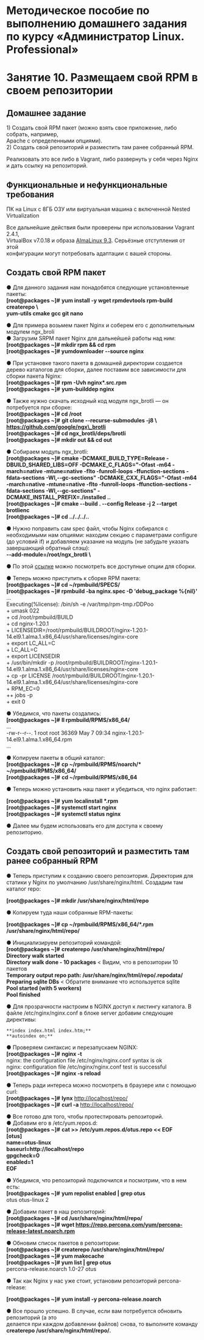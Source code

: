 

# Методическое пособие по выполнению домашнего задания по курсу  «Администратор Linux. Professional»

# Занятие 10\. Размещаем свой RPM в своем репозитории

## Домашнее задание

1\) Создать свой RPM пакет (можно взять свое приложение, либо собрать, например,  
Apache с определенными опциями).  
2\) Создать свой репозиторий и разместить там ранее собранный RPM.

Реализовать это все либо в Vagrant, либо развернуть у себя через Nginx и дать ссылку на репозиторий.

## Функциональные и нефункциональные требования

ПК на Linux c 8ГБ ОЗУ или виртуальная машина с включенной Nested Virtualization

Все дальнейшие действия были проверены при использовании Vagrant 2.4.1,  
VirtualBox v7.0.18 и образа [AlmaLinux 9.3](https://app.vagrantup.com/almalinux/boxes/9/versions/9.3.20231118). Серьёзные отступления от этой  
конфигурации могут потребовать адаптации с вашей стороны.

## Создать свой RPM пакет

● Для данного задания нам понадобятся следующие установленные пакеты:  
**\[root@packages \~\]\#** **yum install \-y wget rpmdevtools rpm-build createrepo \\**  
 **yum-utils cmake gcc git nano**

● Для примера возьмем пакет Nginx и соберем его с дополнительным модулем ngx\_broli  
● Загрузим SRPM пакет Nginx для дальнейшей работы над ним:  
**\[root@packages \~\]\# mkdir rpm && cd rpm**  
**\[root@packages \~\]\# yumdownloader \--source nginx**

● При установке такого пакета в домашней директории создается дерево каталогов для сборки, далее поставим все зависимости для сборки пакета Nginx:  
**\[root@packages \~\]\#** **rpm \-Uvh nginx\*.src.rpm**  
**\[root@packages \~\]\#** **yum-builddep nginx**

● Также нужно скачать исходный код модуля ngx\_brotli — он  
потребуется при сборке:  
**\[root@packages \~\]\# cd /root**  
**\[root@packages \~\]\#** **git clone \--recurse-submodules \-j8 \\**  
**https://github.com/google/ngx\_brotli**  
**\[root@packages \~\]\# cd ngx\_brotli/deps/brotli**  
**\[root@packages \~\]\# mkdir out && cd out**

● Собираем модуль ngx\_brotli:  
**\[root@packages \~\]\# cmake \-DCMAKE\_BUILD\_TYPE=Release \-DBUILD\_SHARED\_LIBS=OFF \-DCMAKE\_C\_FLAGS="-Ofast \-m64 \-march=native \-mtune=native \-flto \-funroll-loops \-ffunction-sections \-fdata-sections \-Wl,--gc-sections" \-DCMAKE\_CXX\_FLAGS="-Ofast \-m64 \-march=native \-mtune=native \-flto \-funroll-loops \-ffunction-sections \-fdata-sections \-Wl,--gc-sections" \-DCMAKE\_INSTALL\_PREFIX=./installed ..**  
**\[root@packages \~\]\# cmake \--build . \--config Release \-j 2 \--target brotlienc**  
**\[root@packages \~\]\# cd ../../../..**

● Нужно поправить сам spec файл, чтобы Nginx собирался с необходимыми нам опциями: находим секцию с параметрами configure (до условий if) и добавляем указание на модуль (не забудьте указать завершающий обратный слэш):  
**\--add-module=/root/ngx\_brotli \\**

● По этой [ссылке](https://nginx.org/ru/docs/configure.html) можно посмотреть все доступные опции для сборки.

● Теперь можно приступить к сборке RPM пакета:  
**\[root@packages \~\]\# cd \~/rpmbuild/SPECS/**  
**\[root@packages \~\]\# rpmbuild \-ba nginx.spec \-D 'debug\_package %{nil}'**  
...  
Executing(%license): /bin/sh \-e /var/tmp/rpm-tmp.rDDPoo  
\+ umask 022  
\+ cd /root/rpmbuild/BUILD  
\+ cd nginx-1.20.1  
\+ LICENSEDIR=/root/rpmbuild/BUILDROOT/nginx-1.20.1-14.el9.1.alma.1.x86\_64/usr/share/licenses/nginx-core  
\+ export LC\_ALL=C  
\+ LC\_ALL=C  
\+ export LICENSEDIR  
\+ /usr/bin/mkdir \-p /root/rpmbuild/BUILDROOT/nginx-1.20.1-14.el9.1.alma.1.x86\_64/usr/share/licenses/nginx-core  
\+ cp \-pr LICENSE /root/rpmbuild/BUILDROOT/nginx-1.20.1-14.el9.1.alma.1.x86\_64/usr/share/licenses/nginx-core  
\+ RPM\_EC=0  
\++ jobs \-p  
\+ exit 0

● Убедимся, что пакеты создались:  
**\[root@packages \~\]\#** **ll rpmbuild/RPMS/x86\_64/**  
…  
\-rw-r--r--. 1 root root   36369 May  7 09:34 nginx-1.20.1-14.el9.1.alma.1.x86\_64.rpm  
…

● Копируем пакеты в общий каталог:  
**\[root@packages \~\]\#** **cp \~/rpmbuild/RPMS/noarch/\* \~/rpmbuild/RPMS/x86\_64/**  
**\[root@packages \~\]\#** **cd \~/rpmbuild/RPMS/x86\_64**

● Теперь можно установить наш пакет и убедиться, что nginx работает:

**\[root@packages \~\]\#** **yum localinstall \*.rpm**  
**\[root@packages \~\]\# systemctl start nginx**  
**\[root@packages \~\]\#** **systemctl status nginx**

● Далее мы будем использовать его для доступа к своему репозиторию.

## Создать свой репозиторий и разместить там ранее собранный RPM

● Теперь приступим к созданию своего репозитория. Директория для статики у Nginx по умолчанию /usr/share/nginx/html. Создадим там каталог repo:

**\[root@packages \~\]\# mkdir /usr/share/nginx/html/repo**

● Копируем туда наши собранные RPM-пакеты:

**\[root@packages \~\]\# cp \~/rpmbuild/RPMS/x86\_64/\*.rpm /usr/share/nginx/html/repo/**

● Инициализируем репозиторий командой:  
**\[root@packages \~\]\#** **createrepo /usr/share/nginx/html/repo/**  
**Directory walk started**  
**Directory walk done \- 10 packages** \< Видим, что в репозитории 10 пакетов  
**Temporary output repo path: /usr/share/nginx/html/repo/.repodata/**  
**Preparing sqlite DBs** \< Обратите внимание что используется sqlite  
**Pool started (with 5 workers)**  
**Pool finished**

● Для прозрачности настроим в NGINX доступ к листингу каталога. В файле /etc/nginx/nginx.conf в блоке server добавим следующие директивы:

	**index index.html index.htm;**  
	**autoindex on;**

● Проверяем синтаксис и перезапускаем NGINX:  
**\[root@packages \~\]\#** **nginx \-t**  
nginx: the configuration file /etc/nginx/nginx.conf syntax is ok  
nginx: configuration file /etc/nginx/nginx.conf test is successful  
**\[root@packages \~\]\#** **nginx \-s reload**

● Теперь ради интереса можно посмотреть в браузере или с помощью curl:  
**\[root@packages \~\]\#** **lynx** [http://localhost/repo/](http://localhost/repo/)  
**\[root@packages \~\]\#** **curl \-a** [http://localhost/repo/](http://localhost/repo/)

● Все готово для того, чтобы протестировать репозиторий.  
● Добавим его в /etc/yum.repos.d:  
**\[root@packages \~\]\#** **cat \>\> /etc/yum.repos.d/otus.repo \<\< EOF**  
**\[otus\]**  
**name=otus-linux**  
**baseurl=http://localhost/repo**  
**gpgcheck=0**  
**enabled=1**  
**EOF**

● Убедимся, что репозиторий подключился и посмотрим, что в нем есть:  
**\[root@packages \~\]\#** **yum repolist enabled | grep otus**  
otus otus-linux 2

● Добавим пакет в наш репозиторий:  
**\[root@packages \~\]\# cd /usr/share/nginx/html/repo/**  
**\[root@packages \~\]\# wget https://repo.percona.com/yum/percona-release-latest.noarch.rpm**

● Обновим список пакетов в репозитории:  
**\[root@packages \~\]\# createrepo /usr/share/nginx/html/repo/**  
**\[root@packages \~\]\# yum makecache**  
**\[root@packages \~\]\# yum list | grep otus**  
percona-release.noarch 	1.0-27 		otus

● Так как Nginx у нас уже стоит, установим репозиторий percona-release:

**\[root@packages \~\]\#** **yum install \-y percona-release.noarch**

● Все прошло успешно. В случае, если вам потребуется обновить репозиторий (а это  
делается при каждом добавлении файлов) снова, то выполните команду  
**createrepo /usr/share/nginx/html/repo/.**  
